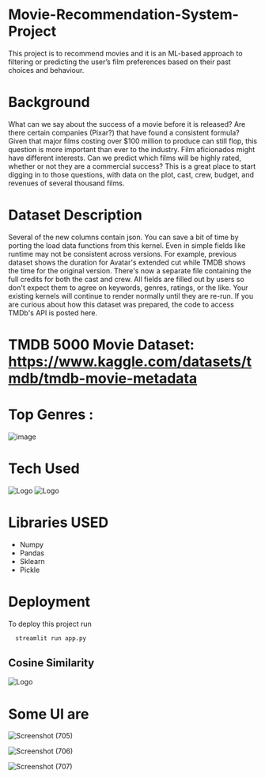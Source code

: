 # Movie-Recommendation-System-Project
This project is to recommend movies and it is an ML-based approach to filtering or predicting the user’s film preferences based on their past choices and behaviour.

# Background
What can we say about the success of a movie before it is released? Are there certain companies (Pixar?) that have found a consistent formula? Given that major films costing over $100 million to produce can still flop, this question is more important than ever to the industry. Film aficionados might have different interests. Can we predict which films will be highly rated, whether or not they are a commercial success? This is a great place to start digging in to those questions, with data on the plot, cast, crew, budget, and revenues of several thousand films.

# Dataset Description
Several of the new columns contain json. You can save a bit of time by porting the load data functions from this kernel.
Even in simple fields like runtime may not be consistent across versions. For example, previous dataset shows the duration for Avatar's extended cut while TMDB shows the time for the original version. There's now a separate file containing the full credits for both the cast and crew. All fields are filled out by users so don't expect them to agree on keywords, genres, ratings, or the like. Your existing kernels will continue to render normally until they are re-run.
If you are curious about how this dataset was prepared, the code to access TMDb's API is posted here.

# TMDB 5000 Movie Dataset: https://www.kaggle.com/datasets/tmdb/tmdb-movie-metadata
# Top Genres :

![image](https://github.com/Prabhat1225/Movie-Recommendation-System-Project/assets/107301804/74f7c70b-e37d-4d2a-9014-c414c6fa77af)

# Tech Used
![Logo](https://logowik.com/content/uploads/images/python.jpg)
![Logo](https://seeklogo.com/images/S/streamlit-logo-B405F7E2FC-seeklogo.com.png)

# Libraries USED
* Numpy
* Pandas
* Sklearn
* Pickle
# Deployment

To deploy this project run

```bash
  streamlit run app.py
```
  ## Cosine Similarity

![Logo](https://www.oreilly.com/api/v2/epubs/9781788295758/files/assets/2b4a7a82-ad4c-4b2a-b808-e423a334de6f.png)

# Some UI are 
![Screenshot (705)](https://github.com/Prabhat1225/Movie-Recommendation-System-Project/assets/107301804/cf530cf1-1c9f-4c97-a796-81621edfd9b1)

![Screenshot (706)](https://github.com/Prabhat1225/Movie-Recommendation-System-Project/assets/107301804/4bd2c42c-ed66-41e8-ac87-624f8adf049d)

![Screenshot (707)](https://github.com/Prabhat1225/Movie-Recommendation-System-Project/assets/107301804/a564044a-529a-4e04-9cdd-f2b34f456ce4)
